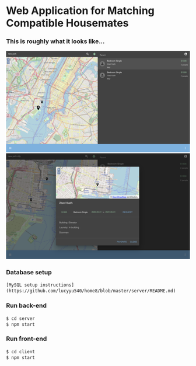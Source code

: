# Web Application for Matching Compatible Housemates

### This is roughly what it looks like...
![Alt text](ex2.png?raw=true "ex2")
![Alt text](ex1.png?raw=true "ex1")

### Database setup
```
[MySQL setup instructions](https://github.com/lucyyu540/home8/blob/master/server/README.md)
```

### Run back-end
```
$ cd server
$ npm start
```

### Run front-end
```
$ cd client
$ npm start
```


